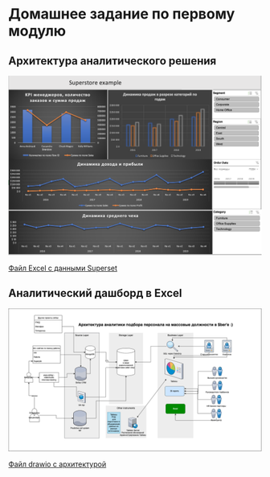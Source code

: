 # Домашнее задание по первому модулю

## Архитектура аналитического решения

![img](https://github.com/lixikon2/DE-101/blob/main/Module1/Dashboard_superstore_alex.png)

[Файл Excel с данными Superset](https://github.com/lixikon2/DE-101/blob/main/Module1/Sample%20-%20Superstore_alex.xlsx)

## Аналитический дашборд в Excel

![img](https://github.com/lixikon2/DE-101/blob/main/Module1/massRecruiting_architecture.png)

[Файл drawio с архитектурой](https://github.com/lixikon2/DE-101/blob/main/Module1/massRecruiting_architecture.drawio)
